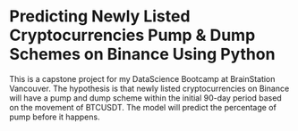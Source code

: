 # Predicting Newly Listed Cryptocurrencies Pump & Dump Schemes on Binance Using Python
This is a capstone project for my DataScience Bootcamp at BrainStation Vancouver. The hypothesis is that newly listed cryptocurrencies on Binance will have a pump and dump scheme within the initial 90-day period based on the movement of BTCUSDT. The model will predict the percentage of pump before it happens.
